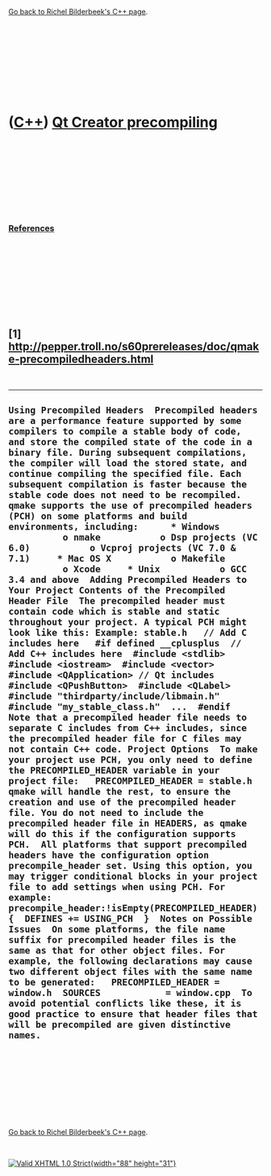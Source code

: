 

[Go back to Richel Bilderbeek's C++ page](Cpp.htm).

 

 

 

 

 

([C++](Cpp.htm)) [Qt Creator precompiling](CppQtCreatorPrecompile.htm)
======================================================================

 

 

 

 

 

### [References](CppReferences.htm)

 

 

 

 

 

\[1\] http://pepper.troll.no/s60prereleases/doc/qmake-precompiledheaders.html
-----------------------------------------------------------------------------

 

  ------------------------------------------------------------------------------------------------------------------------------------------------------------------------------------------------------------------------------------------------------------------------------------------------------------------------------------------------------------------------------------------------------------------------------------------------------------------------------------------------------------------------------------------------------------------------------------------------------------------------------------------------------------------------------------------------------------------------------------------------------------------------------------------------------------------------------------------------------------------------------------------------------------------------------------------------------------------------------------------------------------------------------------------------------------------------------------------------------------------------------------------------------------------------------------------------------------------------------------------------------------------------------------------------------------------------------------------------------------------------------------------------------------------------------------------------------------------------------------------------------------------------------------------------------------------------------------------------------------------------------------------------------------------------------------------------------------------------------------------------------------------------------------------------------------------------------------------------------------------------------------------------------------------------------------------------------------------------------------------------------------------------------------------------------------------------------------------------------------------------------------------------------------------------------------------------------------------------------------------------------------------------------------------------------------------------------------------------------------------------------------------------------------------------------------------------------------------------------------------------------------------------------------------------------------------------------------------------------------------------------------------------
  ` Using Precompiled Headers  Precompiled headers are a performance feature supported by some compilers to compile a stable body of code, and store the compiled state of the code in a binary file. During subsequent compilations, the compiler will load the stored state, and continue compiling the specified file. Each subsequent compilation is faster because the stable code does not need to be recompiled.  qmake supports the use of precompiled headers (PCH) on some platforms and build environments, including:      * Windows           o nmake           o Dsp projects (VC 6.0)           o Vcproj projects (VC 7.0 & 7.1)     * Mac OS X           o Makefile           o Xcode     * Unix           o GCC 3.4 and above  Adding Precompiled Headers to Your Project Contents of the Precompiled Header File  The precompiled header must contain code which is stable and static throughout your project. A typical PCH might look like this: Example: stable.h   // Add C includes here   #if defined __cplusplus  // Add C++ includes here  #include <stdlib>  #include <iostream>  #include <vector>  #include <QApplication> // Qt includes  #include <QPushButton>  #include <QLabel>  #include "thirdparty/include/libmain.h"  #include "my_stable_class.h"  ...  #endif  Note that a precompiled header file needs to separate C includes from C++ includes, since the precompiled header file for C files may not contain C++ code. Project Options  To make your project use PCH, you only need to define the PRECOMPILED_HEADER variable in your project file:   PRECOMPILED_HEADER = stable.h  qmake will handle the rest, to ensure the creation and use of the precompiled header file. You do not need to include the precompiled header file in HEADERS, as qmake will do this if the configuration supports PCH.  All platforms that support precompiled headers have the configuration option precompile_header set. Using this option, you may trigger conditional blocks in your project file to add settings when using PCH. For example:   precompile_header:!isEmpty(PRECOMPILED_HEADER) {  DEFINES += USING_PCH  }  Notes on Possible Issues  On some platforms, the file name suffix for precompiled header files is the same as that for other object files. For example, the following declarations may cause two different object files with the same name to be generated:   PRECOMPILED_HEADER = window.h  SOURCES            = window.cpp  To avoid potential conflicts like these, it is good practice to ensure that header files that will be precompiled are given distinctive names. `
  ------------------------------------------------------------------------------------------------------------------------------------------------------------------------------------------------------------------------------------------------------------------------------------------------------------------------------------------------------------------------------------------------------------------------------------------------------------------------------------------------------------------------------------------------------------------------------------------------------------------------------------------------------------------------------------------------------------------------------------------------------------------------------------------------------------------------------------------------------------------------------------------------------------------------------------------------------------------------------------------------------------------------------------------------------------------------------------------------------------------------------------------------------------------------------------------------------------------------------------------------------------------------------------------------------------------------------------------------------------------------------------------------------------------------------------------------------------------------------------------------------------------------------------------------------------------------------------------------------------------------------------------------------------------------------------------------------------------------------------------------------------------------------------------------------------------------------------------------------------------------------------------------------------------------------------------------------------------------------------------------------------------------------------------------------------------------------------------------------------------------------------------------------------------------------------------------------------------------------------------------------------------------------------------------------------------------------------------------------------------------------------------------------------------------------------------------------------------------------------------------------------------------------------------------------------------------------------------------------------------------------------------------

 

 

 

 

 

[Go back to Richel Bilderbeek's C++ page](Cpp.htm).



 

[![Valid XHTML 1.0 Strict](valid-xhtml10.png){width="88"
height="31"}](http://validator.w3.org/check?uri=referer)
